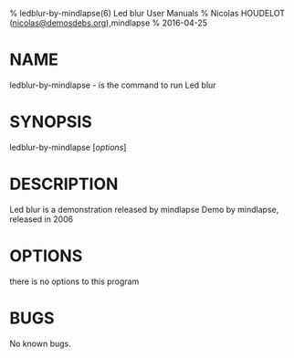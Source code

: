 % ledblur-by-mindlapse(6) Led blur User Manuals
% Nicolas HOUDELOT (nicolas@demosdebs.org),mindlapse
% 2016-04-25

# NAME
ledblur-by-mindlapse - is the command to run Led blur 

# SYNOPSIS
ledblur-by-mindlapse [*options*]

# DESCRIPTION
Led blur  is a demonstration released by mindlapse
Demo by mindlapse, released in 2006

# OPTIONS
there is no options to this program

# BUGS
No known bugs.
